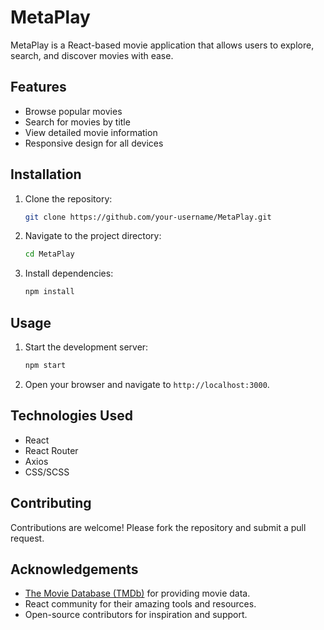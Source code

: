 # MetaPlay

MetaPlay is a React-based movie application that allows users to explore, search, and discover movies with ease.

## Features

- Browse popular movies
- Search for movies by title
- View detailed movie information
- Responsive design for all devices

## Installation

1. Clone the repository:
    ```bash
    git clone https://github.com/your-username/MetaPlay.git
    ```
2. Navigate to the project directory:
    ```bash
    cd MetaPlay
    ```
3. Install dependencies:
    ```bash
    npm install
    ```

## Usage

1. Start the development server:
    ```bash
    npm start
    ```
2. Open your browser and navigate to `http://localhost:3000`.

## Technologies Used

- React
- React Router
- Axios
- CSS/SCSS

## Contributing

Contributions are welcome! Please fork the repository and submit a pull request.


## Acknowledgements

- [The Movie Database (TMDb)](https://www.themoviedb.org/) for providing movie data.
- React community for their amazing tools and resources.
- Open-source contributors for inspiration and support.